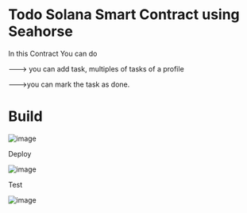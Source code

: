 # Todo Solana Smart Contract using Seahorse

In this Contract You can do

---> you can add task, multiples of tasks of a profile

--->you can mark the task as done.

# Build

![image](https://user-images.githubusercontent.com/55663050/197323806-bc673a6c-4bf7-4550-96be-be342f57c471.png)

Deploy

![image](https://user-images.githubusercontent.com/55663050/197323841-6c126901-ce7f-4a39-94f9-43623229405b.png)

Test

![image](https://user-images.githubusercontent.com/55663050/197323924-b5f6b825-14df-41c7-92ef-9ae73c1174bb.png)
